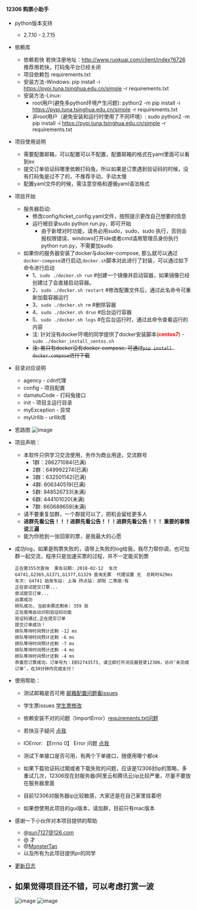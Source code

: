 #### 12306 购票小助手

- python版本支持
  - 2.7.10 - 2.7.15
- 依赖库
  - 依赖若快 若快注册地址：http://www.ruokuai.com/client/index?6726 推荐用若快，打码兔平台已经关闭
  - 项目依赖包 requirements.txt
  - 安装方法-Windows: pip install -i https://pypi.tuna.tsinghua.edu.cn/simple -r requirements.txt
  - 安装方法-Linux:
      - root用户(避免多python环境产生问题): python2 -m pip install -i https://pypi.tuna.tsinghua.edu.cn/simple -r requirements.txt
      - 非root用户（避免安装和运行时使用了不同环境）: sudo python2 -m pip install -i https://pypi.tuna.tsinghua.edu.cn/simple -r requirements.txt

- 项目使用说明
  - 需要配置邮箱，可以配置可以不配置，配置邮箱的格式在yaml里面可以看到ex
  - 提交订单验证码哪里依赖打码兔，所以如果是订票遇到验证码的时候，没有打码兔是过不了的，不推荐手动，手动太慢
  - 配置yaml文件的时候，需注意空格和遵循yaml语法格式

- 项目开始
  - 服务器启动:
      - 修改config/ticket_config.yaml文件，按照提示更改自己想要的信息
      - 运行根目录sudo python run.py，即可开始
        - 由于新增对时功能，请务必用sudo，sudo，sudo 执行，否则会报权限错误，windows打开ide或者cmd请用管理员身份执行python run.py，不需要加sudo
  - 如果你的服务器安装了docker与docker-compose, 那么就可以通过`docker-compose`进行启动,`docker.sh`脚本对此进行了封装，可以通过如下命令进行启动
      - 1、`sudo ./docker.sh run` #创建一个镜像并启动容器，如果镜像已经创建过了会直接启动容器。
      - 2、`sudo ./docker.sh restart` #修改配置文件后，通过此名命令可重新加载容器运行
      - 3、`sudo ./docker.sh rm` #删除容器
      - 4、`sudo ./docker.sh drun` #后台运行容器
      - 5、`sudo ./docker.sh logs` #在后台运行时，通过此命令查看运行的内容
      - 注: 针对没有docker环境的同学提供了docker安装脚本(**<font color="red">centos7</font>**)
            - `sudo ./docker_install_centos.sh`
      - ~~注: 若只有docker没有docker-compose. 可通过`pip install docker-compose`进行下载~~


	

- 目录对应说明
  - agency - cdn代理
  - config - 项目配置
  - damatuCode - 打码兔接口
  - init - 项目主运行目录
  - myException - 异常
  - myUrllib - urllib库

- 思路图
     ![image](https://github.com/testerSunshine/12306/blob/master/uml/uml.png)

- 项目声明：
  - 本软件只供学习交流使用，务作为商业用途，交流群号
    - 1群：286271084(已满)
    - 2群：649992274(已满)
    - 3群：632501142(已满)
    - 4群: 606340519(已满)
    - 5群: 948526733(未满)
    - 6群: 444101020(未满)
    - 7群: 660689659(未满)
  - 请不要重复加群，一个群就可以了，把机会留给更多人
  - **进群先看公告！！！进群先看公告！！！进群先看公告！！！ 重要的事情说三遍**
  - 能为你抢到一张回家的票，是我最大的心愿

- 成功log，如果是购票失败的，请带上失败的log给我，我尽力帮你调，也可加群一起交流，程序只是加速买票的过程，并不一定能买到票
    ```
    正在第355次查询  乘车日期: 2018-02-12  车次G4741,G2365,G1371,G1377,G1329 查询无票  代理设置 无  总耗时429ms
    车次: G4741 始发车站: 上海 终点站: 邵阳 二等座:有
    正在尝试提交订票...
    尝试提交订单...
    出票成功
    排队成功, 当前余票还剩余: 359 张
    正在使用自动识别验证码功能
    验证码通过,正在提交订单
    提交订单成功！
    排队等待时间预计还剩 -12 ms
    排队等待时间预计还剩 -6 ms
    排队等待时间预计还剩 -7 ms
    排队等待时间预计还剩 -4 ms
    排队等待时间预计还剩 -4 ms
    恭喜您订票成功，订单号为：EB52743573, 请立即打开浏览器登录12306，访问‘未完成订单’，在30分钟内完成支付！
    ```
- 使用帮助：
    - 测试邮箱是否可用 [邮箱配置问题看issues](https://github.com/testerSunshine/12306/issues/107)
    - 学生票issues [学生票修改](https://github.com/testerSunshine/12306/issues/47)
    - 依赖安装不对的问题（ImportError）[requirements.txt问题](https://github.com/testerSunshine/12306/issues/91)
    - 若快豆子疑问 [点我](https://github.com/testerSunshine/12306/issues/67)
    - IOError: 【Errno 0】 Error 问题 [点我](https://github.com/testerSunshine/12306/issues/159)

    - 测试下单接口是否可用，有两个下单接口，随便用哪个都ok
    - 如果下载验证码过期或者下载失败的问题，应该是12306封ip的策略，多重试几次，12306现在封服务器(阿里云和腾讯云)ip比较严重，尽量不要放在服务器里面
    - 目前12306对服务器ip比较敏感，大家还是在自己家里挂着吧
    - 如果想使用此项目的gui版本，请加群，目前只有mac版本
- 感谢一下小伙伴对本项目提供的帮助
    - @sun7127@126.com
    - @ 才
    - @[MonsterTan](https://github.com/MonsterTan)
    - 以及所有为此项目提供pr的同学
- [更新日志](Update.md)

- 如果觉得项目还不错，可以考虑打赏一波
    -
    ![image](https://github.com/testerSunshine/12306/blob/master/uml/wx.jpeg?imageMogr2/auto-orient/strip)
    ![image](https://github.com/testerSunshine/12306/blob/master/uml/zfb.jpeg?imageMogr2/auto-orient/strip)
